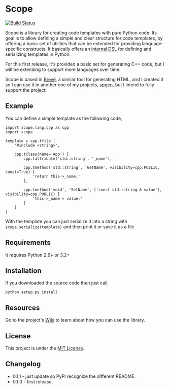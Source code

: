 # Scope

[![Build Status](https://travis-ci.org/lrgar/scope.png?branch=master)](https://travis-ci.org/lrgar/scope)

Scope is a library for creating code templates with pure Python code. Its goal is to allow defining a simple and clear structure for code templates, by offering a basic set of utilities that can be extended for providing language-specific constructs. It basically offers an [internal DSL][dsl] for defining and serializing templates in Python.

For this first release, it's provided a basic set for generating C++ code, but I will be extending to support more languages over time.

Scope is based in [Brevé][breve], a similar tool for generating HTML, and I created it so I can use it in another one of my projects, [spgen][spgen], but I intend to fully support the project.

[spgen]: https://github.com/lrgar/spgen
[breve]: http://breve.twisty-industries.com/
[dsl]: http://martinfowler.com/bliki/DomainSpecificLanguage.html

## Example

You can define a simple template as the following code, 

    import scope.lang.cpp as cpp
    import scope

    template = cpp.tfile [
    	'#include <string>',

        cpp.tclass(name='App') [
        	cpp.tattribute('std::string', '_name'),

            cpp.tmethod('std::string', 'GetName', visibility=cpp.PUBLIC, const=True) [
                'return this->_name;'
            ],

            cpp.tmethod('void', 'SetName', ['const std::string & value'], visibility=cpp.PUBLIC) [
                'this->_name = value;'
            ]
        ]
    ]

With the template you can just serialize it into a string with `scope.serialize(template)` and then print it or save it as a file. 

## Requirements

It requires Python 2.6+ or 3.2+

## Installation

If you downloaded the source code then just call,

    python setup.py install

## Resources

Go to the project's [Wiki][wiki] to learn about how you can use the library.

[wiki]: https://github.com/lrgar/scope/wiki

## License

This project is under the [MIT License](LICENSE.md).

## Changelog

- 0.1.1 - just update so PyPI recognize the different README.
- 0.1.0 - first release.
